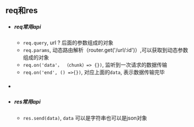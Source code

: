 ## req和res

- ##### req常用api

  - `req.query`,  url ? 后面的参数组成的对象
  - `req.params`, 动态路由解析（router.get('/url/:id')）,可以获取到动态参数组成的对象
  - `req.on('data'， （chunk）=> {})`, 监听到一次请求的数据传输
  - `req.on('end', () =>{})`, 对应上面的`data`, 表示数据传输完毕

- ##### ​

- ##### res常用api

  - `res.send(data)`, `data` 可以是字符串也可以是json对象



​	